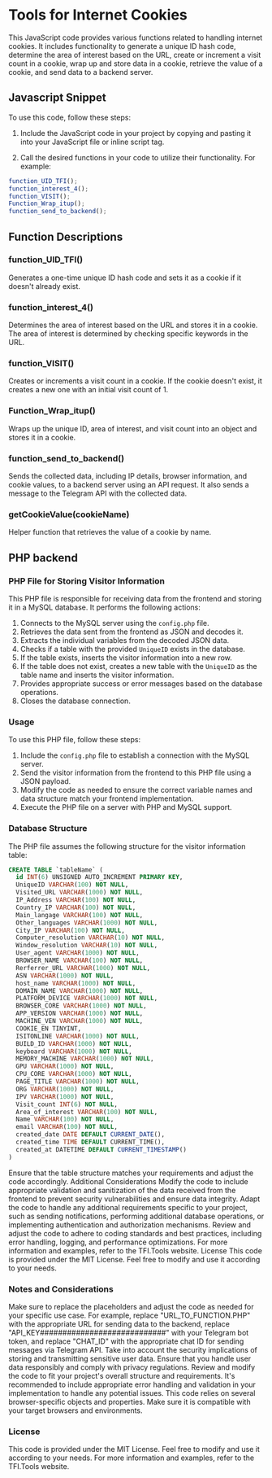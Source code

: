 # Tools for Internet Cookies

This JavaScript code provides various functions related to handling internet cookies. It includes functionality to generate a unique ID hash code, determine the area of interest based on the URL, create or increment a visit count in a cookie, wrap up and store data in a cookie, retrieve the value of a cookie, and send data to a backend server.

## Javascript Snippet

To use this code, follow these steps:

1. Include the JavaScript code in your project by copying and pasting it into your JavaScript file or inline script tag.

2. Call the desired functions in your code to utilize their functionality. For example:

```javascript
function_UID_TFI();
function_interest_4();
function_VISIT();
Function_Wrap_itup();
function_send_to_backend();
```
## Function Descriptions

### function_UID_TFI()
Generates a one-time unique ID hash code and sets it as a cookie if it doesn't already exist.
### function_interest_4()
Determines the area of interest based on the URL and stores it in a cookie. The area of interest is determined by checking specific keywords in the URL.
### function_VISIT()
Creates or increments a visit count in a cookie. If the cookie doesn't exist, it creates a new one with an initial visit count of 1.
### Function_Wrap_itup()
Wraps up the unique ID, area of interest, and visit count into an object and stores it in a cookie.
### function_send_to_backend()
Sends the collected data, including IP details, browser information, and cookie values, to a backend server using an API request. It also sends a message to the Telegram API with the collected data.
### getCookieValue(cookieName)
Helper function that retrieves the value of a cookie by name.

## PHP backend 
### PHP File for Storing Visitor Information

This PHP file is responsible for receiving data from the frontend and storing it in a MySQL database. It performs the following actions:

1. Connects to the MySQL server using the `config.php` file.
2. Retrieves the data sent from the frontend as JSON and decodes it.
3. Extracts the individual variables from the decoded JSON data.
4. Checks if a table with the provided `UniqueID` exists in the database.
5. If the table exists, inserts the visitor information into a new row.
6. If the table does not exist, creates a new table with the `UniqueID` as the table name and inserts the visitor information.
7. Provides appropriate success or error messages based on the database operations.
8. Closes the database connection.

### Usage

To use this PHP file, follow these steps:

1. Include the `config.php` file to establish a connection with the MySQL server.
2. Send the visitor information from the frontend to this PHP file using a JSON payload.
3. Modify the code as needed to ensure the correct variable names and data structure match your frontend implementation.
4. Execute the PHP file on a server with PHP and MySQL support.

### Database Structure

The PHP file assumes the following structure for the visitor information table:

```sql
CREATE TABLE `tableName` (
  id INT(6) UNSIGNED AUTO_INCREMENT PRIMARY KEY,
  UniqueID VARCHAR(100) NOT NULL,
  Visited_URL VARCHAR(1000) NOT NULL,
  IP_Address VARCHAR(100) NOT NULL,
  Country_IP VARCHAR(100) NOT NULL,
  Main_langage VARCHAR(100) NOT NULL,
  Other_languages VARCHAR(1000) NOT NULL,
  City_IP VARCHAR(100) NOT NULL,
  Computer_resolution VARCHAR(10) NOT NULL,
  Window_resolution VARCHAR(10) NOT NULL,
  User_agent VARCHAR(1000) NOT NULL,
  BROWSER_NAME VARCHAR(100) NOT NULL,
  Rerferrer_URL VARCHAR(1000) NOT NULL,
  ASN VARCHAR(1000) NOT NULL,
  host_name VARCHAR(1000) NOT NULL,
  DOMAIN_NAME VARCHAR(1000) NOT NULL,
  PLATFORM_DEVICE VARCHAR(1000) NOT NULL,
  BROWSER_CORE VARCHAR(1000) NOT NULL,
  APP_VERSION VARCHAR(1000) NOT NULL,
  MACHINE_VEN VARCHAR(1000) NOT NULL,
  COOKIE_EN TINYINT,
  ISITONLINE VARCHAR(1000) NOT NULL,
  BUILD_ID VARCHAR(1000) NOT NULL,
  keyboard VARCHAR(1000) NOT NULL,
  MEMORY_MACHINE VARCHAR(1000) NOT NULL,
  GPU VARCHAR(1000) NOT NULL,
  CPU_CORE VARCHAR(1000) NOT NULL,
  PAGE_TITLE VARCHAR(1000) NOT NULL,
  ORG VARCHAR(1000) NOT NULL,
  IPV VARCHAR(1000) NOT NULL,
  Visit_count INT(6) NOT NULL,
  Area_of_interest VARCHAR(100) NOT NULL,
  Name VARCHAR(100) NOT NULL,
  email VARCHAR(100) NOT NULL,
  created_date DATE DEFAULT CURRENT_DATE(),
  created_time TIME DEFAULT CURRENT_TIME(),
  created_at DATETIME DEFAULT CURRENT_TIMESTAMP()
)
```
Ensure that the table structure matches your requirements and adjust the code accordingly.
Additional Considerations
Modify the code to include appropriate validation and sanitization of the data received from the frontend to prevent security vulnerabilities and ensure data integrity.
Adapt the code to handle any additional requirements specific to your project, such as sending notifications, performing additional database operations, or implementing authentication and authorization mechanisms.
Review and adjust the code to adhere to coding standards and best practices, including error handling, logging, and performance optimizations.
For more information and examples, refer to the TFI.Tools website.
License
This code is provided under the MIT License. Feel free to modify and use it according to your needs.

### Notes and Considerations

Make sure to replace the placeholders and adjust the code as needed for your specific use case. For example, replace "URL_TO_FUNCTION.PHP" with the appropriate URL for sending data to the backend, replace "API_KEY############################" with your Telegram bot token, and replace "CHAT_ID" with the appropriate chat ID for sending messages via Telegram API.
Take into account the security implications of storing and transmitting sensitive user data. Ensure that you handle user data responsibly and comply with privacy regulations.
Review and modify the code to fit your project's overall structure and requirements.
It's recommended to include appropriate error handling and validation in your implementation to handle any potential issues.
This code relies on several browser-specific objects and properties. Make sure it is compatible with your target browsers and environments.

### License

This code is provided under the MIT License. Feel free to modify and use it according to your needs.
For more information and examples, refer to the TFI.Tools website.
